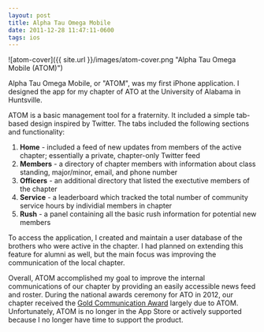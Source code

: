 ```yaml
---
layout: post
title: Alpha Tau Omega Mobile
date: 2011-12-28 11:47:11-0600
tags: ios
---
```


![atom-cover]({{ site.url }}/images/atom-cover.png "Alpha Tau Omega Mobile (ATOM)")

Alpha Tau Omega Mobile, or "ATOM", was my first iPhone application. I designed the app for my chapter of ATO at the University of Alabama in Huntsville.

ATOM is a basic management tool for a fraternity. It included a simple tab-based design inspired by Twitter. The tabs included the following sections and functionality:

1. **Home** - included a feed of new updates from members of the active chapter; essentially a private, chapter-only Twitter feed
2. **Members** - a directory of chapter members with information about class standing, major/minor, email, and phone number
3. **Officers** - an additional directory that listed the exectutive members of the chapter
4. **Service** - a leaderboard which tracked the total number of community service hours by individial members in chapter
5. **Rush** - a panel containing all the basic rush information for potential new members

To access the application, I created and maintain a user database of the brothers who were active in the chapter. I had planned on extending this feature for alumni as well, but the main focus was improving the communication of the local chapter.

Overall, ATOM accomplished my goal to improve the internal communications of our chapter by providing an easily accessible news feed and roster. During the national awards ceremony for ATO in 2012, our chapter received the [Gold Communication Award](http://www.ato.org/alphatauomega/awards_scholarships/otherawards.aspx) largely due to ATOM. Unfortunately, ATOM is no longer in the App Store or actively supported because I no longer have time to support the product.